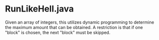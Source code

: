 # RunLikeHell.java
Given an array of integers, this utilizes dynamic programming to determine the maximum amount that can be obtained. A restriction is that if one "block" is chosen, the next "block" must be skipped.
